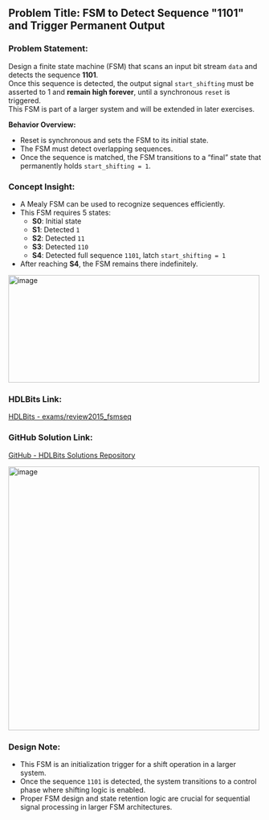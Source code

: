 ## Problem Title: FSM to Detect Sequence "1101" and Trigger Permanent Output  
### Problem Statement:  
Design a finite state machine (FSM) that scans an input bit stream `data` and detects the sequence **1101**.  
Once this sequence is detected, the output signal `start_shifting` must be asserted to 1 and **remain high forever**, until a synchronous `reset` is triggered.  
This FSM is part of a larger system and will be extended in later exercises.

**Behavior Overview:**
- Reset is synchronous and sets the FSM to its initial state.
- The FSM must detect overlapping sequences.
- Once the sequence is matched, the FSM transitions to a “final” state that permanently holds `start_shifting = 1`.

### Concept Insight:
- A Mealy FSM can be used to recognize sequences efficiently.
- This FSM requires 5 states:
  - **S0**: Initial state
  - **S1**: Detected `1`
  - **S2**: Detected `11`
  - **S3**: Detected `110`
  - **S4**: Detected full sequence `1101`, latch `start_shifting = 1`
- After reaching **S4**, the FSM remains there indefinitely.

<img width="500" height="214" alt="image" src="https://github.com/user-attachments/assets/1a816ed3-80da-47d3-b7c1-4ec0533eecd0" />

### HDLBits Link:  
[HDLBits - exams/review2015_fsmseq](https://hdlbits.01xz.net/wiki/Exams/review2015_fsmseq)

### GitHub Solution Link:  
[GitHub - HDLBits Solutions Repository](https://github.com/EswarAdithya011/HDLBits/blob/main/Problem%20Sets/3.%20Circuits/Building%20Larger%20circuits/3.10.3%20FSM%3A%20Sequence%201101%20recognizer/review2015_fsmseq.v)

<img width="500" height="525" alt="image" src="https://github.com/user-attachments/assets/6f6074b2-ee3a-4cb9-81d7-edfd36858696" />

### Design Note:
- This FSM is an initialization trigger for a shift operation in a larger system.
- Once the sequence `1101` is detected, the system transitions to a control phase where shifting logic is enabled.
- Proper FSM design and state retention logic are crucial for sequential signal processing in larger FSM architectures.
